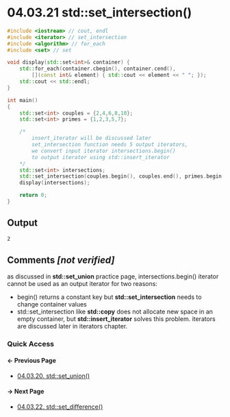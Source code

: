 # 04.03.21 std::set_intersection&lpar;&rpar;

```cxx
#include <iostream> // cout, endl
#include <iterator> // set_intersection
#include <algorithm> // for_each
#include <set> // set

void display(std::set<int>& container) {
    std::for_each(container.cbegin(), container.cend(),
        [](const int& element) { std::cout << element << " "; });
    std::cout << std::endl;
}

int main()
{
    std::set<int> couples = {2,4,6,8,10};
    std::set<int> primes = {1,2,3,5,7};

    /*
        insert_iterator will be discussed later
        set_intersection function needs 5 output iterators,
        we convert input iterator intersections.begin()
        to output iterator using std::insert_iterator
    */
    std::set<int> intersections;
    std::set_intersection(couples.begin(), couples.end(), primes.begin(), primes.end(), std::insert_iterator<std::set<int>> (intersections, intersections.begin()));
    display(intersections);

    return 0;
}

```

## Output

```txt
2 
```

## Comments *[not verified]*

as discussed in **std::set_union** practice page, intersections.begin() iterator
cannot be used as an output iterator for two reasons:

* begin() returns a constant key but **std::set_intersection** needs to change container values
* std::set_intersection like **std::copy** does not allocate new space in an empty container,
but **std::insert_iterator** solves this problem.
iterators are discussed later in iterators chapter.

### Quick Access

<div class="previous_page pagination">

#### &#8592; Previous Page

* [04.03.20. std::set_union&lpar;&rpar;](./../../04.more_stl/03.algorithms/20.set_union.md)

</div>
<div class="next_page pagination">

#### &#8594; Next Page

* [04.03.22. std::set_difference&lpar;&rpar;](./../../04.more_stl/03.algorithms/22.set_difference.md)

</div>
